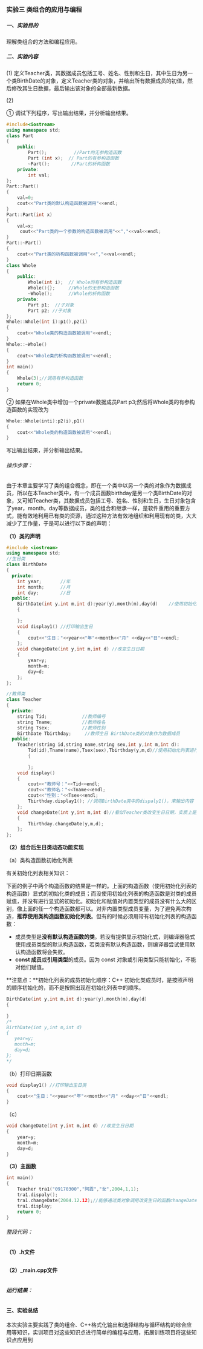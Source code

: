 ### 实验三 类组合的应用与编程

##### 一、实验目的

理解类组合的方法和编程应用。

##### 二、实验内容


(1) 定义Teacher类，其数据成员包括工号、姓名、性别和生日，其中生日为另一个类BirthDate的对象，定义Teacher类的对象，并给出所有数据成员的初值，然后修改其生日数据，最后输出该对象的全部最新数据。

(2)

① 调试下列程序，写出输出结果，并分析输出结果。

```c++
#include<iostream>
using namespace std;
class Part
{
    public:    
        Part();          //Part的无参构造函数    
        Part (int x);  // Part的有参构造函数    
        ~Part();        //Part的析构函数
    private:
        int val;
};
Part::Part()
{
    val=0;
    cout<<"Part类的默认构造函数被调用"<<endl;
}
Part::Part(int x)
{  
    val=x;
     cout<<"Part类的一个参数的构造函数被调用"<<","<<val<<endl;
}
Part::~Part()
{
    cout<<"Part类的析构函数被调用"<<","<<val<<endl;
}
class Whole
{
    public:    
        Whole(int i);  // Whole的有参构造函数   
        Whole(){};     //Whole的无参构造函数 
        ~Whole();      //Whole的析构函数    
    private:   
        Part p1;  //子对象    
        Part p2; //子对象
};
Whole::Whole(int i):p1(),p2(i)
{
    cout<<"Whole类的构造函数被调用"<<endl;
}
Whole::~Whole()
{
    cout<<"Whole类的析构函数被调用"<<endl;
}
int main()
{  
    Whole(3);//调用有参构造函数
    return 0;
}
```

② 如果在Whole类中增加一个private数据成员Part p3;然后将Whole类的有参构造函数的实现改为

```c++
Whole::Whole(inti):p2(i),p1()
{
	cout<<"Whole类的构造函数被调用"<<endl;
}
```

写出输出结果，并分析输出结果。

###### 操作步骤：

由于本章主要学习了类的组合概念，即在一个类中以另一个类的对象作为数据成员，所以在本Teacher类中，有一个成员函数birthday是另一个类BirthDate的对象，又可知Teacher类，其数据成员包括工号、姓名、性别和生日，生日对象包含了year，month，day等数据成员，类的组合和继承一样，是软件重用的重要方式，能有效地利用已有类的资源，通过这种方法有效地组织和利用现有的类，大大减少了工作量，于是可以进行以下类的声明：

**（1）类的声明**       

```c++
#include <iostream>
using namespace std; 
//生日类
class BirthDate
{
  private:
    int year;		//年
    int month;		//月
    int day;		//日
  public:
    BirthDate(int y,int m,int d):year(y),month(m),day(d)	//使用初始化列表进行赋值
	{
        
	};
    void display1()	//打印输出生日
	{
		cout<<"生日："<<year<<"年"<<month<<"月" <<day<<"日"<<endl;
	};
    void changeDate(int y,int m,int d) //改变生日日期
	{
		year=y;
		month=m;
		day=d;
	}; 
};

//教师类
class Teacher
{
  private:
    string Tid;				//教师编号
    string Tname;			//教师姓名
    string Tsex;			//教师性别
    BirthDate Tbirthday;	 //教师生日 BirthDate类的对象作为数据成员
  public:
    Teacher(string id,string name,string sex,int y,int m,int d):
    	Tid(id),Tname(name),Tsex(sex),Tbirthday(y,m,d)//使用初始化列表进行赋值，生日日期来自Tbirthday类
		{
            
		};
    void display()
	{
		cout<<"教师号："<<Tid<<endl;
		cout<<"教师名："<<Tname<<endl;
		cout<<"性别："<<Tsex<<endl;
		Tbirthday.display1(); //调用BirthDate类中的dispaly1()，来输出内容
	};
    void changeDate(int y,int m,int d)//看似Teacher类改变生日日期，实质上是用Tbirthday来改变
	{
		Tbirthday.changeDate(y,m,d);
	};
};
```

**（2）组合后生日类动态功能实现**

（a）类构造函数初始化列表

有关初始化列表相关知识：

下面的例子中两个构造函数的结果是一样的。上面的构造函数（使用初始化列表的构造函数）显式的初始化类的成员；而没使用初始化列表的构造函数是对类的成员赋值，并没有进行显式的初始化。初始化和赋值对内置类型的成员没有什么大的区别，像上面的任一个构造函数都可以。对非内置类型成员变量，为了避免两次构造，**推荐使用类构造函数初始化列表**。但有的时候必须用带有初始化列表的构造函数：

- 成员类型是**没有默认构造函数的类**。若没有提供显示初始化式，则编译器隐式使用成员类型的默认构造函数，若类没有默认构造函数，则编译器尝试使用默认构造函数将会失败。
- **const 成员**或**引用类型**的成员。因为 const 对象或引用类型只能初始化，不能对他们赋值。

**注意点：**初始化列表的成员初始化顺序：C++ 初始化类成员时，是按照声明的顺序初始化的，而不是按照出现在初始化列表中的顺序。

```c++
BirthDate(int y,int m,int d):year(y),month(m),day(d)
{
        
}
/*
BirthDate(int y,int m,int d)
{
   year=y;
   month=m;
   day=d;     
};
*/
```

（b）打印日期函数

```c++
void display1()	//打印输出生日类
{
	cout<<"生日："<<year<<"年"<<month<<"月" <<day<<"日"<<endl;
}
```

（c）

```c++
void changeDate(int y,int m,int d) //改变生日日期
{
	year=y;
	month=m;
	day=d;
}
```

**（3）主函数**

```c++
int main()
{
    Teacher tra1("09170300","阿霞","女",2004,1,1);
    tra1.dispaly();
    tra1.changeDate(2004.12.12);//能够通过类对象调用改变生日的函数changeDate
    tra1.display;
    return 0;
}
```

###### 整段代码：

**（1）.h文件**

```c++

```

**（2）_main.cpp文件**

```c++

```

###### **运行结果**：

#### 三、实验总结

本次实验主要实践了类的组合、C++格式化输出和选择结构与循环结构的综合应用等知识，实训项目对这些知识点进行简单的编程与应用，拓展训练项目将这些知识点应用到